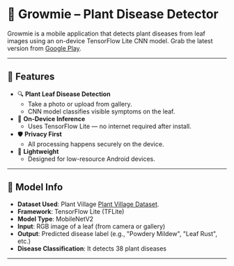 # 🌿 Growmie – Plant Disease Detector

Growmie is a mobile application that detects plant diseases from leaf images using an on-device TensorFlow Lite CNN model.
Grab the latest version from [Google Play](https://play.google.com/store/apps/details?id=com.cropguardapp.crop_guard).

---

## 📱 Features

- 🔍 **Plant Leaf Disease Detection**
  - Take a photo or upload from gallery.
  - CNN model classifies visible symptoms on the leaf.
- 🧠 **On-Device Inference**
  - Uses TensorFlow Lite — no internet required after install.
- 🛡️ **Privacy First**
  - All processing happens securely on the device.
- 🚀 **Lightweight**
  - Designed for low-resource Android devices.

---

## 🧪 Model Info

- **Dataset Used**: Plant Village [Plant Village Dataset](https://github.com/spMohanty/PlantVillage-Dataset).
- **Framework**: TensorFlow Lite (TFLite)
- **Model Type**: MobileNetV2
- **Input**: RGB image of a leaf (from camera or gallery)
- **Output**: Predicted disease label (e.g., "Powdery Mildew", "Leaf Rust", etc.)
- **Disease Classification**: It detects 38 plant diseases

---
